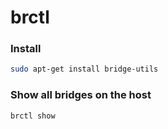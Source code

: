 # brctl

### Install

```bash
sudo apt-get install bridge-utils 
```

### Show all bridges on the host

```bash
brctl show
```
